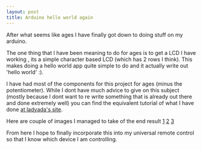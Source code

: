 ```yaml
---
layout: post
title: Arduino hello world again 
---
```


After what seems like ages I have finally got down to doing stuff on my arduino.

The one thing that I have been meaning to do for ages is to get a LCD I have 
working , its a simple character based LCD (which has 2 rows I think). This
makes doing a hello world app quite simple to do and it actually write out
'hello world' :).

I have had most of the components for this project for ages (minus the potentiometer).
While I dont have much advice to give on this subject (mostly because I dont want to 
re write something that is already out there and done extremely well) you can find the equivalent tutorial of what 
I have done [at ladyada's site](http://www.ladyada.net/learn/lcd/charlcd.html). 

Here are couple of images I managed to take of the end result [1](http://rc1140.github.com/images/1.jpg) [2](http://rc1140.github.com/images/1.jpg) [3](http://rc1140.github.com/images/1.jpg)

From here I hope to finally incorporate this into my universal remote control so that
I know which device I am controlling.
